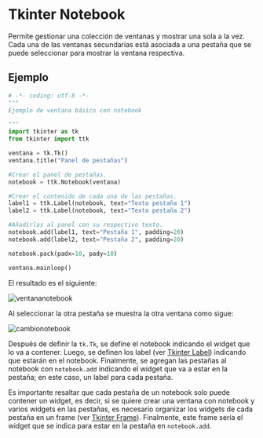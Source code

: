 # Tkinter Notebook
Permite gestionar una colección de ventanas y mostrar una sola a la vez. Cada una de las ventanas secundarias está asociada a una pestaña que se puede seleccionar para mostrar la ventana respectiva.

## Ejemplo

```python
# -*- coding: utf-8 -*-
"""
Ejemplo de ventana básico con notebook

"""
import tkinter as tk
from tkinter import ttk

ventana = tk.Tk()
ventana.title("Panel de pestañas")

#Crear el panel de pestañas.
notebook = ttk.Notebook(ventana)

#Crear el contenido de cada una de las pestañas.
label1 = ttk.Label(notebook, text="Texto pestaña 1")
label2 = ttk.Label(notebook, text="Texto pestaña 2")

#Añadirlas al panel con su respectivo texto.
notebook.add(label1, text="Pestaña 1", padding=20)
notebook.add(label2, text="Pestaña 2", padding=20)

notebook.pack(padx=10, pady=10)

ventana.mainloop()
```
El resultado es el siguiente:

![ventananotebook](https://user-images.githubusercontent.com/58320351/128614475-1aff7d71-d5b3-40cf-9122-2ce69250ab8c.png)

Al seleccionar la otra pestaña se muestra la otra ventana como sigue:

![cambionotebook](https://user-images.githubusercontent.com/58320351/128614481-601d1f8e-a062-40a7-b861-dd1cef4cc638.png)

Después de definir la `tk.Tk`, se define el notebook indicando el widget que lo va a contener. Luego, se definen los label (ver [Tkinter Label](https://juan-suarezp.github.io/Tk/content/label.html)) indicando que estarán en el notebook. Finalmente, se agregan las pestañas al notebook con `notebook.add` indicando el widget que va a estar en la pestaña; en este caso, un label para cada pestaña.

Es importante resaltar que cada pestaña de un notebook solo puede contener un widget, es decir, si se quiere crear una ventana con notebook y varios widgets en las pestañas, es necesario organizar los widgets de cada pestaña en un frame (ver [Tkinter Frame](https://juan-suarezp.github.io/Tk/content/frame.html)). Finalmente, este frame sería el widget que se indica para estar en la pestaña en `notebook.add`.
